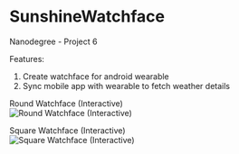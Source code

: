 # SunshineWatchface
Nanodegree - Project 6

Features:
 1. Create watchface for android wearable
 2. Sync mobile app with wearable to fetch weather details

Round Watchface (Interactive)
<br>
 ![Round Watchface (Interactive)](https://raw.github.com/manujs/abcd-sunshine-wear/master/screenshots/Screenshot_square.png)
</br>

Square Watchface (Interactive)
<br>
  ![Square Watchface (Interactive)](https://raw.github.com/manujs/abcd-sunshine-wear/master/screenshots/Screenshot_round.png)
</br>

